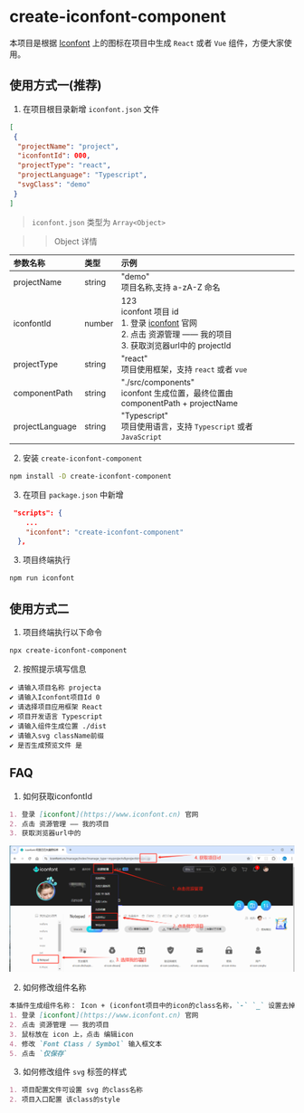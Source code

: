 # create-iconfont-component

本项目是根据 [Iconfont](https://www.iconfont.cn) 上的图标在项目中生成 `React` 或者 `Vue` 组件，方便大家使用。

## 使用方式一(推荐)

1. 在项目根目录新增 `iconfont.json` 文件

```json
[
 {
  "projectName": "project",
  "iconfontId": 000,
  "projectType": "react",
  "projectLanguage": "Typescript",
  "svgClass": "demo"
 }
]
```

> `iconfont.json` 类型为 `Array<Object>`

> > Object 详情

| 参数名称        | 类型   | 示例                                                                             |
| :-------------- | :----- | :------------------------------------------------------------------------------- |
| projectName     | string | "demo"<br/>项目名称,支持 a-zA-Z 命名                                             |
| iconfontId      | number | 123<br/>iconfont 项目 id <br/>1. 登录 [iconfont](https://www.iconfont.cn) 官网  <br/> 2. 点击 资源管理 —— 我的项目 <br/> 3. 获取浏览器url中的 projectId                                   |
| projectType     | string | "react"<br/>项目使用框架，支持 `react` 或者 `vue`                                |
| componentPath   | string | "./src/components"<br/>iconfont 生成位置，最终位置由 componentPath + projectName |
| projectLanguage | string | "Typescript"<br/>项目使用语言，支持 `Typescript` 或者 `JavaScript`               |

2. 安装 `create-iconfont-component`

```bash
npm install -D create-iconfont-component
```

3. 在项目 `package.json` 中新增

```json
 "scripts": {
    ...
    "iconfont": "create-iconfont-component"
  },
```

3. 项目终端执行

```bash
npm run iconfont
```

## 使用方式二

1. 项目终端执行以下命令

```bash
npx create-iconfont-component
```

2. 按照提示填写信息

```text
✔ 请输入项目名称 projecta
✔ 请输入Iconfont项目Id 0
✔ 请选择项目应用框架 React
✔ 项目开发语言 Typescript
✔ 请输入组件生成位置 ./dist
✔ 请输入svg className前缀
✔ 是否生成预览文件 是
```

## FAQ

1. 如何获取iconfontId

```md
1. 登录 [iconfont](https://www.iconfont.cn) 官网  
2. 点击 资源管理 —— 我的项目
3. 获取浏览器url中的 
```

![操作示例](./doc/iconfont.png)

2. 如何修改组件名称

```md
本插件生成组件名称： Icon + (iconfont项目中的icon的class名称，`-` `_` 设置去掉成为大驼峰命名)
1. 登录 [iconfont](https://www.iconfont.cn) 官网  
2. 点击 资源管理 —— 我的项目
3. 鼠标放在 icon 上，点击 编辑icon
4. 修改 `Font Class / Symbol` 输入框文本
5. 点击 `仅保存`
```

3. 如何修改组件 `svg` 标签的样式

```md
1. 项目配置文件可设置 svg 的class名称
2. 项目入口配置 该class的style
```
